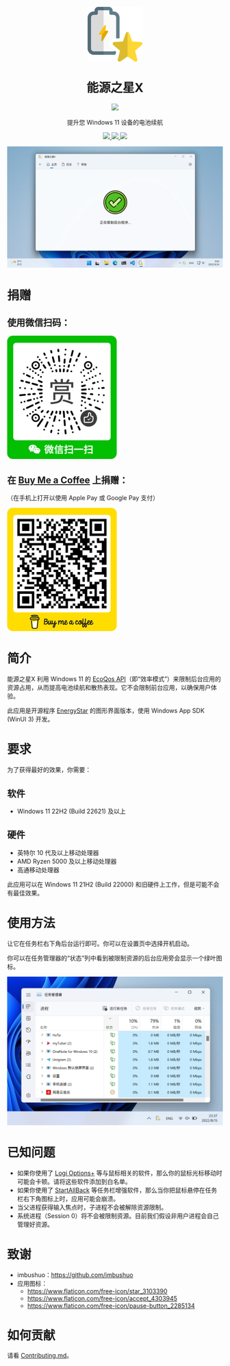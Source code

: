 <p align="center">
  <img width="128" align="center" src="src/EnergyStarX/Assets/Icon.png" />
</p>

<h1 align="center" style="font-weight: bold">
  能源之星X
</h1>

<p align="center">
  <a title="从 Microsoft 获取" href="https://apps.microsoft.com/detail/9NF7JTB3B17P?launch=true&mode=full" target="_blank">
    <picture>
      <source srcset="https://get.microsoft.com/images/zh-cn%20light.svg" media="(prefers-color-scheme: dark)" />
      <source srcset="https://get.microsoft.com/images/zh-cn%20dark.svg" media="(prefers-color-scheme: light), (prefers-color-scheme: no-preference)" />
      <img src="https://get.microsoft.com/images/zh-cn%20dark.svg" width=192 />
    </picture>
  </a>
</p>

<p align="center">
  提升您 Windows 11 设备的电池续航
</p>

<p align="center">
  <a title="GitHub Release" href="https://github.com/JasonWei512/EnergyStarX/releases"">
    <img src="https://img.shields.io/github/v/release/JasonWei512/EnergyStarX?label=%E7%89%88%E6%9C%AC&color=red" />
  </a>
  <a title="微软商店评分" href="https://www.microsoft.com/store/productId/9NF7JTB3B17P" target="_blank">
    <img src="https://img.shields.io/endpoint?color=blue&label=%E5%BE%AE%E8%BD%AF%E5%95%86%E5%BA%97%E8%AF%84%E5%88%86&url=https%3A%2F%2Fmicrosoft-store-badge.fly.dev%2Fapi%2Frating%3FstoreId%3D9NF7JTB3B17P" />
  </a>
  <a title="Crowdin" href="https://crowdin.com/project/energystarx" target="_blank">
    <img src="https://badges.crowdin.net/energystarx/localized.svg" />
  </a>
</p>

![Screenshot](.msstore/images/2_Screenshot.png)


# 捐赠

## 使用微信扫码：

![微信赞赏码](src/EnergyStarX/Assets/InApp/WeChat_Donation_QR_Code.png)

## 在 [Buy Me a Coffee](https://www.buymeacoffee.com/nickjohn) 上捐赠：

（在手机上打开以使用 Apple Pay 或 Google Pay 支付）

[![Buy me a coffee](src/EnergyStarX/Assets/InApp/Buy_me_a_coffee.png)](https://www.buymeacoffee.com/nickjohn)


# 简介

能源之星X 利用 Windows 11 的 [EcoQos API](https://devblogs.microsoft.com/performance-diagnostics/introducing-ecoqos)（即“效率模式”）来限制后台应用的资源占用，从而提高电池续航和散热表现。它不会限制前台应用，以确保用户体验。

此应用是开源程序 [EnergyStar](https://github.com/imbushuo/EnergyStar) 的图形界面版本，使用 Windows App SDK (WinUI 3) 开发。


# 要求

为了获得最好的效果，你需要：

## 软件

- Windows 11 22H2 (Build 22621) 及以上

## 硬件

- 英特尔 10 代及以上移动处理器
- AMD Ryzen 5000 及以上移动处理器
- 高通移动处理器

此应用可以在 Windows 11 21H2 (Build 22000) 和旧硬件上工作，但是可能不会有最佳效果。


# 使用方法

让它在任务栏右下角后台运行即可。你可以在设置页中选择开机启动。

你可以在任务管理器的“状态”列中看到被限制资源的后台应用旁会显示一个绿叶图标。

![任务管理器绿叶](src/EnergyStarX/Assets/InApp/Task_Manager_Leaf.jpg)


# 已知问题

- 如果你使用了 [Logi Options+](https://www.logitech.com.cn/zh-cn/software/logi-options-plus.html) 等与鼠标相关的软件，那么你的鼠标光标移动时可能会卡顿。请将这些软件添加到白名单。
- 如果你使用了 [StartAllBack](https://www.startallback.com) 等任务栏增强软件，那么当你把鼠标悬停在任务栏右下角图标上时，应用可能会崩溃。
- 当父进程获得输入焦点时，子进程不会被解除资源限制。
- 系统进程（Session 0）将不会被限制资源。目前我们假设非用户进程会自己管理好资源。


# 致谢

- imbushuo：https://github.com/imbushuo
- 应用图标：
  - https://www.flaticon.com/free-icon/star_3103390
  - https://www.flaticon.com/free-icon/accept_4303945
  - https://www.flaticon.com/free-icon/pause-button_2285134


# 如何贡献

请看 [Contributing.md](./doc/Contributing.zh-hans.md)。